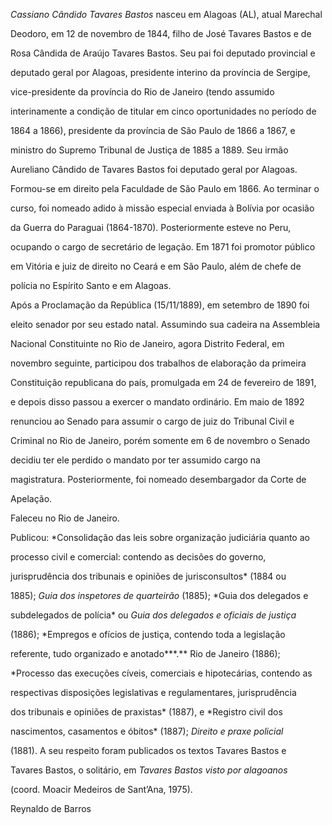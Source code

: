 

*Cassiano Cândido Tavares Bastos* nasceu em Alagoas (AL), atual Marechal

Deodoro, em 12 de novembro de 1844, filho de José Tavares Bastos e de

Rosa Cândida de Araújo Tavares Bastos. Seu pai foi deputado provincial e

deputado geral por Alagoas, presidente interino da província de Sergipe,

vice-presidente da província do Rio de Janeiro (tendo assumido

interinamente a condição de titular em cinco oportunidades no período de

1864 a 1866), presidente da província de São Paulo de 1866 a 1867, e

ministro do Supremo Tribunal de Justiça de 1885 a 1889. Seu irmão

Aureliano Cândido de Tavares Bastos foi deputado geral por Alagoas.



Formou-se em direito pela Faculdade de São Paulo em 1866. Ao terminar o

curso, foi nomeado adido à missão especial enviada à Bolívia por ocasião

da Guerra do Paraguai (1864-1870). Posteriormente esteve no Peru,

ocupando o cargo de secretário de legação. Em 1871 foi promotor público

em Vitória e juiz de direito no Ceará e em São Paulo, além de chefe de

polícia no Espírito Santo e em Alagoas.



Após a Proclamação da República (15/11/1889), em setembro de 1890 foi

eleito senador por seu estado natal. Assumindo sua cadeira na Assembleia

Nacional Constituinte no Rio de Janeiro, agora Distrito Federal, em

novembro seguinte, participou dos trabalhos de elaboração da primeira

Constituição republicana do país, promulgada em 24 de fevereiro de 1891,

e depois disso passou a exercer o mandato ordinário. Em maio de 1892

renunciou ao Senado para assumir o cargo de juiz do Tribunal Civil e

Criminal no Rio de Janeiro, porém somente em 6 de novembro o Senado

decidiu ter ele perdido o mandato por ter assumido cargo na

magistratura. Posteriormente, foi nomeado desembargador da Corte de

Apelação.



Faleceu no Rio de Janeiro.



Publicou: *Consolidação das leis sobre organização judiciária quanto ao

processo civil e comercial: contendo as decisões do governo,

jurisprudência dos tribunais e opiniões de jurisconsultos* (1884 ou

1885); *Guia dos inspetores de quarteirão* (1885); *Guia dos delegados e

subdelegados de polícia* ou *Guia dos delegados e oficiais de justiça*

(1886); *Empregos e ofícios de justiça, contendo toda a legislação

referente, tudo organizado e anotado***.** Rio de Janeiro (1886);

*Processo das execuções cíveis, comerciais e hipotecárias, contendo as

respectivas disposições legislativas e regulamentares, jurisprudência

dos tribunais e opiniões de praxistas* (1887), e *Registro civil dos

nascimentos, casamentos e óbitos* (1887); *Direito e praxe policial*

(1881). A seu respeito foram publicados os textos Tavares Bastos e

Tavares Bastos, o solitário, em *Tavares Bastos visto por alagoanos*

(coord. Moacir Medeiros de Sant’Ana, 1975).



Reynaldo de Barros



